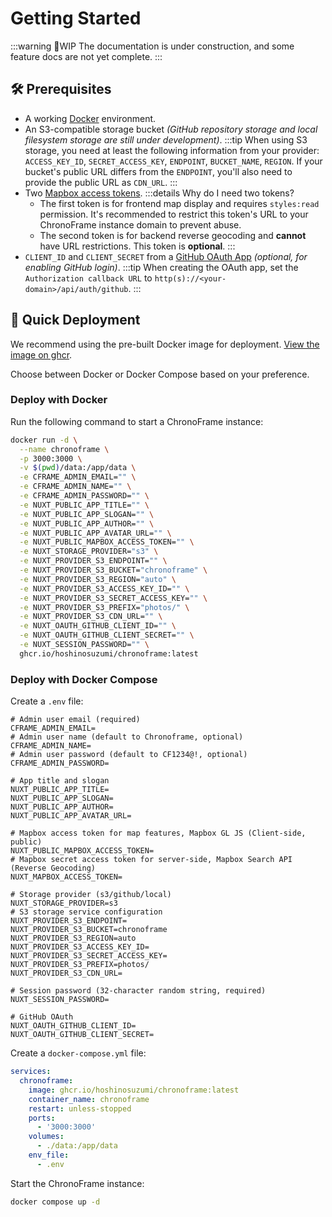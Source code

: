 # Getting Started

:::warning 🚧WIP
The documentation is under construction, and some feature docs are not yet complete.
:::

## 🛠️ Prerequisites

- A working [Docker](https://docs.docker.com/get-docker/) environment.
- An S3-compatible storage bucket *(GitHub repository storage and local filesystem storage are still under development)*.
  :::tip
  When using S3 storage, you need at least the following information from your provider: `ACCESS_KEY_ID`, `SECRET_ACCESS_KEY`, `ENDPOINT`, `BUCKET_NAME`, `REGION`. If your bucket's public URL differs from the `ENDPOINT`, you'll also need to provide the public URL as `CDN_URL`.
  :::
- Two [Mapbox access tokens](https://console.mapbox.com/account/access-tokens/).
  :::details Why do I need two tokens?
  - The first token is for frontend map display and requires `styles:read` permission. It's recommended to restrict this token's URL to your ChronoFrame instance domain to prevent abuse.
  - The second token is for backend reverse geocoding and **cannot** have URL restrictions. This token is **optional**.
  :::
- `CLIENT_ID` and `CLIENT_SECRET` from a [GitHub OAuth App](https://github.com/settings/applications/new) *(optional, for enabling GitHub login)*.
  :::tip
  When creating the OAuth app, set the `Authorization callback URL` to `http(s)://<your-domain>/api/auth/github`.
  :::

## 🐳 Quick Deployment

We recommend using the pre-built Docker image for deployment. [View the image on ghcr](https://github.com/HoshinoSuzumi/chronoframe/pkgs/container/chronoframe).

Choose between Docker or Docker Compose based on your preference.

### Deploy with Docker

Run the following command to start a ChronoFrame instance:

```bash
docker run -d \
  --name chronoframe \
  -p 3000:3000 \
  -v $(pwd)/data:/app/data \
  -e CFRAME_ADMIN_EMAIL="" \
  -e CFRAME_ADMIN_NAME="" \
  -e CFRAME_ADMIN_PASSWORD="" \
  -e NUXT_PUBLIC_APP_TITLE="" \
  -e NUXT_PUBLIC_APP_SLOGAN="" \
  -e NUXT_PUBLIC_APP_AUTHOR="" \
  -e NUXT_PUBLIC_APP_AVATAR_URL="" \
  -e NUXT_PUBLIC_MAPBOX_ACCESS_TOKEN="" \
  -e NUXT_STORAGE_PROVIDER="s3" \
  -e NUXT_PROVIDER_S3_ENDPOINT="" \
  -e NUXT_PROVIDER_S3_BUCKET="chronoframe" \
  -e NUXT_PROVIDER_S3_REGION="auto" \
  -e NUXT_PROVIDER_S3_ACCESS_KEY_ID="" \
  -e NUXT_PROVIDER_S3_SECRET_ACCESS_KEY="" \
  -e NUXT_PROVIDER_S3_PREFIX="photos/" \
  -e NUXT_PROVIDER_S3_CDN_URL="" \
  -e NUXT_OAUTH_GITHUB_CLIENT_ID="" \
  -e NUXT_OAUTH_GITHUB_CLIENT_SECRET="" \
  -e NUXT_SESSION_PASSWORD="" \
  ghcr.io/hoshinosuzumi/chronoframe:latest
```

### Deploy with Docker Compose

Create a `.env` file:

```env
# Admin user email (required)
CFRAME_ADMIN_EMAIL=
# Admin user name (default to Chronoframe, optional)
CFRAME_ADMIN_NAME=
# Admin user password (default to CF1234@!, optional)
CFRAME_ADMIN_PASSWORD=

# App title and slogan
NUXT_PUBLIC_APP_TITLE=
NUXT_PUBLIC_APP_SLOGAN=
NUXT_PUBLIC_APP_AUTHOR=
NUXT_PUBLIC_APP_AVATAR_URL=

# Mapbox access token for map features, Mapbox GL JS (Client-side, public)
NUXT_PUBLIC_MAPBOX_ACCESS_TOKEN=
# Mapbox secret access token for server-side, Mapbox Search API (Reverse Geocoding)
NUXT_MAPBOX_ACCESS_TOKEN=

# Storage provider (s3/github/local)
NUXT_STORAGE_PROVIDER=s3
# S3 storage service configuration
NUXT_PROVIDER_S3_ENDPOINT=
NUXT_PROVIDER_S3_BUCKET=chronoframe
NUXT_PROVIDER_S3_REGION=auto
NUXT_PROVIDER_S3_ACCESS_KEY_ID=
NUXT_PROVIDER_S3_SECRET_ACCESS_KEY=
NUXT_PROVIDER_S3_PREFIX=photos/
NUXT_PROVIDER_S3_CDN_URL=

# Session password (32-character random string, required)
NUXT_SESSION_PASSWORD=

# GitHub OAuth
NUXT_OAUTH_GITHUB_CLIENT_ID=
NUXT_OAUTH_GITHUB_CLIENT_SECRET=
```

Create a `docker-compose.yml` file:

```yaml
services:
  chronoframe:
    image: ghcr.io/hoshinosuzumi/chronoframe:latest
    container_name: chronoframe
    restart: unless-stopped
    ports:
      - '3000:3000'
    volumes:
      - ./data:/app/data
    env_file:
      - .env
```

Start the ChronoFrame instance:

```bash
docker compose up -d
```


